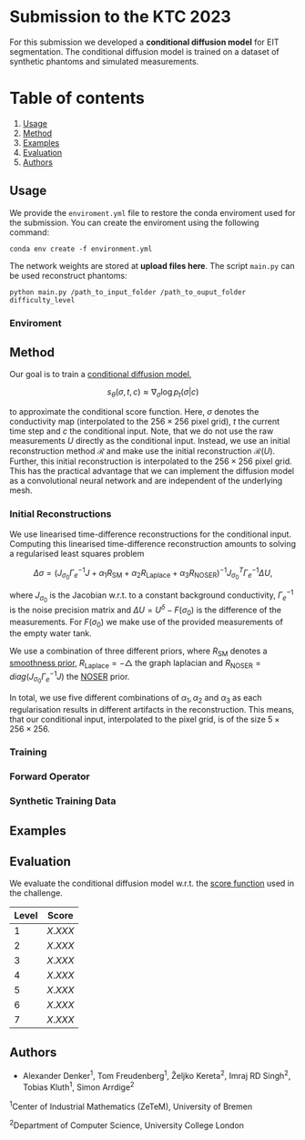 # Submission to the KTC 2023

For this submission we developed a **conditional diffusion model** for EIT segmentation. The conditional diffusion model is trained on a dataset of synthetic phantoms and simulated measurements.

# Table of contents 
1. [Usage](#usage)
2. [Method](#method)
3. [Examples](#examples)
4. [Evaluation](#evaluation)
5. [Authors](#authors)

## Usage

We provide the `enviroment.yml` file to restore the conda enviroment used for the submission. You can create the enviroment using the following command:

```
conda env create -f environment.yml
```

The network weights are stored at **upload files here**. The script `main.py` can be used reconstruct phantoms: 

```
python main.py /path_to_input_folder /path_to_ouput_folder difficulty_level
```


### Enviroment


## Method

Our goal is to train a [conditional diffusion model](https://arxiv.org/abs/2111.13606), 

$$ s_\theta(\sigma, t, c) \approx \nabla_\sigma \log p_t(\sigma | c) $$

to approximate the conditional score function. Here, $\sigma$ denotes the conductivity map (interpolated to the $256 \times 256$ pixel grid), $t$ the current time step and $c$ the conditional input. Note, that we do not use the raw measurements $U$ directly as the conditional input. Instead, we use an initial reconstruction method $\mathcal{R}$ and make use the initial reconstruction $\mathcal{R}(U)$. Further, this initial reconstruction is interpolated to the $256 \times 256$ pixel grid. This has the practical advantage that we can implement the diffusion model as a convolutional neural network and are independent of the underlying mesh. 

### Initial Reconstructions

We use linearised time-difference reconstructions for the conditional input. Computing this linearised time-difference reconstruction amounts to solving a regularised least squares problem

$$ \Delta \sigma = (J_{\sigma_0} \Gamma_e^{-1} J + \alpha_1 R_\text{SM} + \alpha_2 R_\text{Laplace} + \alpha_3 R_\text{NOSER})^{-1} J_{\sigma_0}^T \Gamma_e^{-1} \Delta U, $$

where $J_{\sigma_0}$ is the Jacobian w.r.t. to a constant background conductivity, $\Gamma_e^{-1}$ is the noise precision matrix and $\Delta U = U^\delta - F(\sigma_0)$ is the difference of the measurements. For $F(\sigma_0)$ we make use of the provided measurements of the empty water tank. 

We use a combination of three different priors, where $R_\text{SM}$ denotes a [smoothness prior](https://www.fips.fi/KTC2023_Instructions_v3_Oct12.pdf), $R_\text{Laplace}= - \bigtriangleup$ the graph laplacian and $R_\text{NOSER} = diag(J_{\sigma_0} \Gamma_e^{-1} J)$ the [NOSER](https://pubmed.ncbi.nlm.nih.gov/36909677/) prior. 

In total, we use five different combinations of $\alpha_1, \alpha_2$ and $\alpha_3$ as each regularisation results in different artifacts in the reconstruction. This means, that our conditional input, interpolated to the pixel grid, is of the size $5 \times 256 \times 256$. 


### Training

### Forward Operator 

### Synthetic Training Data


## Examples

## Evaluation


We evaluate the conditional diffusion model w.r.t. the [score function](https://www.fips.fi/KTC2023_Instructions_v3_Oct12.pdf) used in the challenge. 


| Level         |    Score       |
|---------------|----------------|
| 1            | $X.XXX$       |
| 2            | $X.XXX$       |
| 3            | $X.XXX$       |
| 4            | $X.XXX$       |
| 5            | $X.XXX$       |
| 6            | $X.XXX$       |
| 7            | $X.XXX$       |


## Authors

- Alexander Denker<sup>1</sup>, Tom Freudenberg<sup>1</sup>, Željko Kereta<sup>2</sup>, Imraj RD Singh<sup>2</sup>, Tobias Kluth<sup>1</sup>, Simon Arrdige<sup>2</sup>

<sup>1</sup>Center of Industrial Mathematics (ZeTeM), University of Bremen

<sup>2</sup>Department of Computer Science, University College London